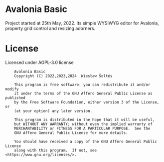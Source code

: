 # Avalonia Basic

Project started at 25th May, 2022. Its simple WYSIWYG editor for Avalonia, property grid control and resizing adorners.

# License

Licensed under AGPL-3.0 license

```
    Avalonia Basic
    Copyright (C) 2022,2023,2024  Wiesław Šoltés

    This program is free software: you can redistribute it and/or modify
    it under the terms of the GNU Affero General Public License as published
    by the Free Software Foundation, either version 3 of the License, or
    (at your option) any later version.

    This program is distributed in the hope that it will be useful,
    but WITHOUT ANY WARRANTY; without even the implied warranty of
    MERCHANTABILITY or FITNESS FOR A PARTICULAR PURPOSE.  See the
    GNU Affero General Public License for more details.

    You should have received a copy of the GNU Affero General Public License
    along with this program.  If not, see <https://www.gnu.org/licenses/>.
```
